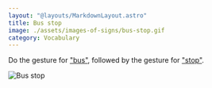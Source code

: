```yaml
---
layout: "@layouts/MarkdownLayout.astro"
title: Bus stop
image: ./assets/images-of-signs/bus-stop.gif
category: Vocabulary
---
```


Do the gesture for ["bus"](../bus),
followed by the gesture for ["stop"](../stop).

![Bus stop](@signs/bus-stop.gif)
